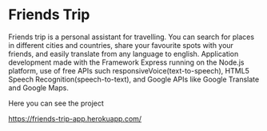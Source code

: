 # Friends Trip

Friends trip is a personal assistant for travelling. You can search for places in different cities and countries, share your favourite spots with your friends, and easily translate from any language to english. Application development made with the Framework Express running on the Node.js platform, use of free APIs such responsiveVoice(text-to-speech), HTML5 Speech Recognition(speech-to-text), and Google APIs like Google Translate and Google Maps.

Here you can see the project

https://friends-trip-app.herokuapp.com/
